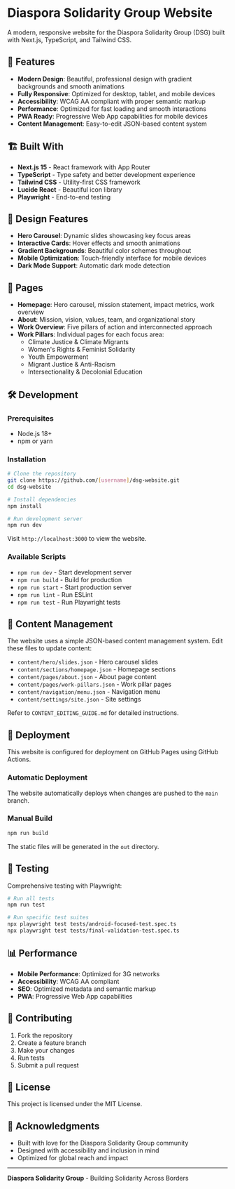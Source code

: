 # Diaspora Solidarity Group Website

A modern, responsive website for the Diaspora Solidarity Group (DSG) built with Next.js, TypeScript, and Tailwind CSS.

## 🌟 Features

- **Modern Design**: Beautiful, professional design with gradient backgrounds and smooth animations
- **Fully Responsive**: Optimized for desktop, tablet, and mobile devices
- **Accessibility**: WCAG AA compliant with proper semantic markup
- **Performance**: Optimized for fast loading and smooth interactions
- **PWA Ready**: Progressive Web App capabilities for mobile devices
- **Content Management**: Easy-to-edit JSON-based content system

## 🏗️ Built With

- **Next.js 15** - React framework with App Router
- **TypeScript** - Type safety and better development experience
- **Tailwind CSS** - Utility-first CSS framework
- **Lucide React** - Beautiful icon library
- **Playwright** - End-to-end testing

## 🎨 Design Features

- **Hero Carousel**: Dynamic slides showcasing key focus areas
- **Interactive Cards**: Hover effects and smooth animations
- **Gradient Backgrounds**: Beautiful color schemes throughout
- **Mobile Optimization**: Touch-friendly interface for mobile devices
- **Dark Mode Support**: Automatic dark mode detection

## 📱 Pages

- **Homepage**: Hero carousel, mission statement, impact metrics, work overview
- **About**: Mission, vision, values, team, and organizational story
- **Work Overview**: Five pillars of action and interconnected approach
- **Work Pillars**: Individual pages for each focus area:
  - Climate Justice & Climate Migrants
  - Women's Rights & Feminist Solidarity
  - Youth Empowerment
  - Migrant Justice & Anti-Racism
  - Intersectionality & Decolonial Education

## 🛠️ Development

### Prerequisites

- Node.js 18+ 
- npm or yarn

### Installation

```bash
# Clone the repository
git clone https://github.com/[username]/dsg-website.git
cd dsg-website

# Install dependencies
npm install

# Run development server
npm run dev
```

Visit `http://localhost:3000` to view the website.

### Available Scripts

- `npm run dev` - Start development server
- `npm run build` - Build for production
- `npm run start` - Start production server
- `npm run lint` - Run ESLint
- `npm run test` - Run Playwright tests

## 📝 Content Management

The website uses a simple JSON-based content management system. Edit these files to update content:

- `content/hero/slides.json` - Hero carousel slides
- `content/sections/homepage.json` - Homepage sections
- `content/pages/about.json` - About page content
- `content/pages/work-pillars.json` - Work pillar pages
- `content/navigation/menu.json` - Navigation menu
- `content/settings/site.json` - Site settings

Refer to `CONTENT_EDITING_GUIDE.md` for detailed instructions.

## 🚀 Deployment

This website is configured for deployment on GitHub Pages using GitHub Actions.

### Automatic Deployment

The website automatically deploys when changes are pushed to the `main` branch.

### Manual Build

```bash
npm run build
```

The static files will be generated in the `out` directory.

## 🧪 Testing

Comprehensive testing with Playwright:

```bash
# Run all tests
npm run test

# Run specific test suites
npx playwright test tests/android-focused-test.spec.ts
npx playwright test tests/final-validation-test.spec.ts
```

## 📊 Performance

- **Mobile Performance**: Optimized for 3G networks
- **Accessibility**: WCAG AA compliant
- **SEO**: Optimized metadata and semantic markup
- **PWA**: Progressive Web App capabilities

## 🤝 Contributing

1. Fork the repository
2. Create a feature branch
3. Make your changes
4. Run tests
5. Submit a pull request

## 📄 License

This project is licensed under the MIT License.

## 🙏 Acknowledgments

- Built with love for the Diaspora Solidarity Group community
- Designed with accessibility and inclusion in mind
- Optimized for global reach and impact

---

**Diaspora Solidarity Group** - Building Solidarity Across Borders